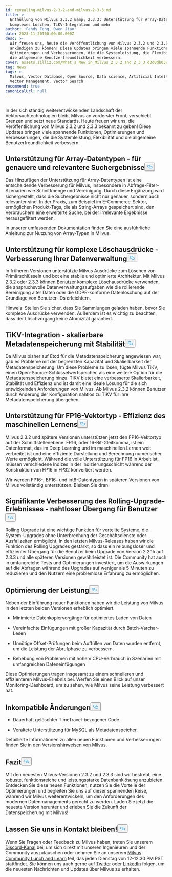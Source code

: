 ```yaml
---
id: revealing-milvus-2-3-2-and-milvus-2-3-3.md
title: >-
  Enthüllung von Milvus 2.3.2 &amp; 2.3.3: Unterstützung für Array-Datentypen,
  komplexes Löschen, TiKV-Integration und mehr
author: 'Fendy Feng, Owen Jiao'
date: 2023-11-20T00:00:00.000Z
desc: >-
  Wir freuen uns, heute die Veröffentlichung von Milvus 2.3.2 und 2.3.3
  ankündigen zu können! Diese Updates bringen viele spannende Funktionen,
  Optimierungen und Verbesserungen, die die Systemleistung, die Flexibilität und
  die allgemeine Benutzerfreundlichkeit verbessern.
cover: assets.zilliz.com/What_s_New_in_Milvus_2_3_2_and_2_3_3_d3d0db03c3.png
tag: News
tags: >-
  Milvus, Vector Database, Open Source, Data science, Artificial Intelligence,
  Vector Management, Vector Search
recommend: true
canonicalUrl: null
---
```

<p>
  <span class="img-wrapper">
    <img translate="no" src="https://assets.zilliz.com/What_s_New_in_Milvus_2_3_2_and_2_3_3_d3d0db03c3.png" alt="" class="doc-image" id="" />
    <span></span>
  </span>
</p>
<p>In der sich ständig weiterentwickelnden Landschaft der Vektorsuchtechnologien bleibt Milvus an vorderster Front, verschiebt Grenzen und setzt neue Standards. Heute freuen wir uns, die Veröffentlichung von Milvus 2.3.2 und 2.3.3 bekannt zu geben! Diese Updates bringen viele spannende Funktionen, Optimierungen und Verbesserungen, die die Systemleistung, Flexibilität und die allgemeine Benutzerfreundlichkeit verbessern.</p>
<h2 id="Support-for-Array-data-types---making-search-results-more-accurate-and-relevant" class="common-anchor-header">Unterstützung für Array-Datentypen - für genauere und relevantere Suchergebnisse<button data-href="#Support-for-Array-data-types---making-search-results-more-accurate-and-relevant" class="anchor-icon" translate="no">
      <svg translate="no"
        aria-hidden="true"
        focusable="false"
        height="20"
        version="1.1"
        viewBox="0 0 16 16"
        width="16"
      >
        <path
          fill="#0092E4"
          fill-rule="evenodd"
          d="M4 9h1v1H4c-1.5 0-3-1.69-3-3.5S2.55 3 4 3h4c1.45 0 3 1.69 3 3.5 0 1.41-.91 2.72-2 3.25V8.59c.58-.45 1-1.27 1-2.09C10 5.22 8.98 4 8 4H4c-.98 0-2 1.22-2 2.5S3 9 4 9zm9-3h-1v1h1c1 0 2 1.22 2 2.5S13.98 12 13 12H9c-.98 0-2-1.22-2-2.5 0-.83.42-1.64 1-2.09V6.25c-1.09.53-2 1.84-2 3.25C6 11.31 7.55 13 9 13h4c1.45 0 3-1.69 3-3.5S14.5 6 13 6z"
        ></path>
      </svg>
    </button></h2><p>Das Hinzufügen der Unterstützung für Array-Datentypen ist eine entscheidende Verbesserung für Milvus, insbesondere in Abfrage-Filter-Szenarien wie Schnittmenge und Vereinigung. Durch diese Ergänzung wird sichergestellt, dass die Suchergebnisse nicht nur genauer, sondern auch relevanter sind. In der Praxis, zum Beispiel im E-Commerce-Sektor, ermöglichen Produkt-Tags, die als String-Arrays gespeichert sind, den Verbrauchern eine erweiterte Suche, bei der irrelevante Ergebnisse herausgefiltert werden.</p>
<p>In unserer umfassenden <a href="https://milvus.io/docs/array_data_type.md">Dokumentation</a> finden Sie eine ausführliche Anleitung zur Nutzung von Array-Typen in Milvus.</p>
<h2 id="Support-for-complex-delete-expressions---improving-your-data-management" class="common-anchor-header">Unterstützung für komplexe Löschausdrücke - Verbesserung Ihrer Datenverwaltung<button data-href="#Support-for-complex-delete-expressions---improving-your-data-management" class="anchor-icon" translate="no">
      <svg translate="no"
        aria-hidden="true"
        focusable="false"
        height="20"
        version="1.1"
        viewBox="0 0 16 16"
        width="16"
      >
        <path
          fill="#0092E4"
          fill-rule="evenodd"
          d="M4 9h1v1H4c-1.5 0-3-1.69-3-3.5S2.55 3 4 3h4c1.45 0 3 1.69 3 3.5 0 1.41-.91 2.72-2 3.25V8.59c.58-.45 1-1.27 1-2.09C10 5.22 8.98 4 8 4H4c-.98 0-2 1.22-2 2.5S3 9 4 9zm9-3h-1v1h1c1 0 2 1.22 2 2.5S13.98 12 13 12H9c-.98 0-2-1.22-2-2.5 0-.83.42-1.64 1-2.09V6.25c-1.09.53-2 1.84-2 3.25C6 11.31 7.55 13 9 13h4c1.45 0 3-1.69 3-3.5S14.5 6 13 6z"
        ></path>
      </svg>
    </button></h2><p>In früheren Versionen unterstützte Milvus Ausdrücke zum Löschen von Primärschlüsseln und bot eine stabile und optimierte Architektur. Mit Milvus 2.3.2 oder 2.3.3 können Benutzer komplexe Löschausdrücke verwenden, die anspruchsvolle Datenverwaltungsaufgaben wie die rollierende Bereinigung alter Daten oder die GDPR-konforme Datenlöschung auf der Grundlage von Benutzer-IDs erleichtern.</p>
<p>Hinweis: Stellen Sie sicher, dass Sie Sammlungen geladen haben, bevor Sie komplexe Ausdrücke verwenden. Außerdem ist es wichtig zu beachten, dass der Löschvorgang keine Atomizität garantiert.</p>
<h2 id="TiKV-integration---scalable-metadata-storage-with-stability" class="common-anchor-header">TiKV-Integration - skalierbare Metadatenspeicherung mit Stabilität<button data-href="#TiKV-integration---scalable-metadata-storage-with-stability" class="anchor-icon" translate="no">
      <svg translate="no"
        aria-hidden="true"
        focusable="false"
        height="20"
        version="1.1"
        viewBox="0 0 16 16"
        width="16"
      >
        <path
          fill="#0092E4"
          fill-rule="evenodd"
          d="M4 9h1v1H4c-1.5 0-3-1.69-3-3.5S2.55 3 4 3h4c1.45 0 3 1.69 3 3.5 0 1.41-.91 2.72-2 3.25V8.59c.58-.45 1-1.27 1-2.09C10 5.22 8.98 4 8 4H4c-.98 0-2 1.22-2 2.5S3 9 4 9zm9-3h-1v1h1c1 0 2 1.22 2 2.5S13.98 12 13 12H9c-.98 0-2-1.22-2-2.5 0-.83.42-1.64 1-2.09V6.25c-1.09.53-2 1.84-2 3.25C6 11.31 7.55 13 9 13h4c1.45 0 3-1.69 3-3.5S14.5 6 13 6z"
        ></path>
      </svg>
    </button></h2><p>Da Milvus bisher auf Etcd für die Metadatenspeicherung angewiesen war, gab es Probleme mit der begrenzten Kapazität und Skalierbarkeit der Metadatenspeicherung. Um diese Probleme zu lösen, fügte Milvus TiKV, einen Open-Source-Schlüsselwertspeicher, als eine weitere Option für die Metadatenspeicherung hinzu. TiKV bietet eine verbesserte Skalierbarkeit, Stabilität und Effizienz und ist damit eine ideale Lösung für die sich entwickelnden Anforderungen von Milvus. Ab Milvus 2.3.2 können Benutzer durch Änderung der Konfiguration nahtlos zu TiKV für ihre Metadatenspeicherung übergehen.</p>
<h2 id="Support-for-FP16-vector-type---embracing-machine-learning-efficiency" class="common-anchor-header">Unterstützung für FP16-Vektortyp - Effizienz des maschinellen Lernens<button data-href="#Support-for-FP16-vector-type---embracing-machine-learning-efficiency" class="anchor-icon" translate="no">
      <svg translate="no"
        aria-hidden="true"
        focusable="false"
        height="20"
        version="1.1"
        viewBox="0 0 16 16"
        width="16"
      >
        <path
          fill="#0092E4"
          fill-rule="evenodd"
          d="M4 9h1v1H4c-1.5 0-3-1.69-3-3.5S2.55 3 4 3h4c1.45 0 3 1.69 3 3.5 0 1.41-.91 2.72-2 3.25V8.59c.58-.45 1-1.27 1-2.09C10 5.22 8.98 4 8 4H4c-.98 0-2 1.22-2 2.5S3 9 4 9zm9-3h-1v1h1c1 0 2 1.22 2 2.5S13.98 12 13 12H9c-.98 0-2-1.22-2-2.5 0-.83.42-1.64 1-2.09V6.25c-1.09.53-2 1.84-2 3.25C6 11.31 7.55 13 9 13h4c1.45 0 3-1.69 3-3.5S14.5 6 13 6z"
        ></path>
      </svg>
    </button></h2><p>Milvus 2.3.2 und spätere Versionen unterstützen jetzt den FP16-Vektortyp auf der Schnittstellenebene. FP16, oder 16-Bit-Gleitkomma, ist ein Datenformat, das im Deep Learning und im maschinellen Lernen weit verbreitet ist und eine effiziente Darstellung und Berechnung numerischer Werte ermöglicht. Während die volle Unterstützung für FP16 in Arbeit ist, müssen verschiedene Indizes in der Indizierungsschicht während der Konstruktion von FP16 in FP32 konvertiert werden.</p>
<p>Wir werden FP16-, BF16- und int8-Datentypen in späteren Versionen von Milvus vollständig unterstützen. Bleiben Sie dran.</p>
<h2 id="Significant-improvement-in-the-rolling-upgrade-experience---seamless-transition-for-users" class="common-anchor-header">Signifikante Verbesserung des Rolling-Upgrade-Erlebnisses - nahtloser Übergang für Benutzer<button data-href="#Significant-improvement-in-the-rolling-upgrade-experience---seamless-transition-for-users" class="anchor-icon" translate="no">
      <svg translate="no"
        aria-hidden="true"
        focusable="false"
        height="20"
        version="1.1"
        viewBox="0 0 16 16"
        width="16"
      >
        <path
          fill="#0092E4"
          fill-rule="evenodd"
          d="M4 9h1v1H4c-1.5 0-3-1.69-3-3.5S2.55 3 4 3h4c1.45 0 3 1.69 3 3.5 0 1.41-.91 2.72-2 3.25V8.59c.58-.45 1-1.27 1-2.09C10 5.22 8.98 4 8 4H4c-.98 0-2 1.22-2 2.5S3 9 4 9zm9-3h-1v1h1c1 0 2 1.22 2 2.5S13.98 12 13 12H9c-.98 0-2-1.22-2-2.5 0-.83.42-1.64 1-2.09V6.25c-1.09.53-2 1.84-2 3.25C6 11.31 7.55 13 9 13h4c1.45 0 3-1.69 3-3.5S14.5 6 13 6z"
        ></path>
      </svg>
    </button></h2><p>Rolling Upgrade ist eine wichtige Funktion für verteilte Systeme, die System-Upgrades ohne Unterbrechung der Geschäftsdienste oder Ausfallzeiten ermöglicht. In den letzten Milvus-Releases haben wir die Funktion des Rolling Upgrades gestärkt, so dass ein reibungsloser und effizienter Übergang für die Benutzer beim Upgrade von Version 2.2.15 auf 2.3.3 und alle späteren Versionen gewährleistet ist. Die Community hat auch in umfangreiche Tests und Optimierungen investiert, um die Auswirkungen auf die Abfragen während des Upgrades auf weniger als 5 Minuten zu reduzieren und den Nutzern eine problemlose Erfahrung zu ermöglichen.</p>
<h2 id="Performance-optimization" class="common-anchor-header">Optimierung der Leistung<button data-href="#Performance-optimization" class="anchor-icon" translate="no">
      <svg translate="no"
        aria-hidden="true"
        focusable="false"
        height="20"
        version="1.1"
        viewBox="0 0 16 16"
        width="16"
      >
        <path
          fill="#0092E4"
          fill-rule="evenodd"
          d="M4 9h1v1H4c-1.5 0-3-1.69-3-3.5S2.55 3 4 3h4c1.45 0 3 1.69 3 3.5 0 1.41-.91 2.72-2 3.25V8.59c.58-.45 1-1.27 1-2.09C10 5.22 8.98 4 8 4H4c-.98 0-2 1.22-2 2.5S3 9 4 9zm9-3h-1v1h1c1 0 2 1.22 2 2.5S13.98 12 13 12H9c-.98 0-2-1.22-2-2.5 0-.83.42-1.64 1-2.09V6.25c-1.09.53-2 1.84-2 3.25C6 11.31 7.55 13 9 13h4c1.45 0 3-1.69 3-3.5S14.5 6 13 6z"
        ></path>
      </svg>
    </button></h2><p>Neben der Einführung neuer Funktionen haben wir die Leistung von Milvus in den letzten beiden Versionen erheblich optimiert.</p>
<ul>
<li><p>Minimierte Datenkopiervorgänge für optimiertes Laden von Daten</p></li>
<li><p>Vereinfachte Einfügungen mit großer Kapazität durch Batch-Varchar-Lesen</p></li>
<li><p>Unnötige Offset-Prüfungen beim Auffüllen von Daten wurden entfernt, um die Leistung der Abrufphase zu verbessern.</p></li>
<li><p>Behebung von Problemen mit hohem CPU-Verbrauch in Szenarien mit umfangreichen Dateneinfügungen</p></li>
</ul>
<p>Diese Optimierungen tragen insgesamt zu einem schnelleren und effizienteren Milvus-Erlebnis bei. Werfen Sie einen Blick auf unser Monitoring-Dashboard, um zu sehen, wie Milvus seine Leistung verbessert hat.</p>
<h2 id="Incompatible-changes" class="common-anchor-header">Inkompatible Änderungen<button data-href="#Incompatible-changes" class="anchor-icon" translate="no">
      <svg translate="no"
        aria-hidden="true"
        focusable="false"
        height="20"
        version="1.1"
        viewBox="0 0 16 16"
        width="16"
      >
        <path
          fill="#0092E4"
          fill-rule="evenodd"
          d="M4 9h1v1H4c-1.5 0-3-1.69-3-3.5S2.55 3 4 3h4c1.45 0 3 1.69 3 3.5 0 1.41-.91 2.72-2 3.25V8.59c.58-.45 1-1.27 1-2.09C10 5.22 8.98 4 8 4H4c-.98 0-2 1.22-2 2.5S3 9 4 9zm9-3h-1v1h1c1 0 2 1.22 2 2.5S13.98 12 13 12H9c-.98 0-2-1.22-2-2.5 0-.83.42-1.64 1-2.09V6.25c-1.09.53-2 1.84-2 3.25C6 11.31 7.55 13 9 13h4c1.45 0 3-1.69 3-3.5S14.5 6 13 6z"
        ></path>
      </svg>
    </button></h2><ul>
<li><p>Dauerhaft gelöschter TimeTravel-bezogener Code.</p></li>
<li><p>Veraltete Unterstützung für MySQL als Metadatenspeicher.</p></li>
</ul>
<p>Detaillierte Informationen zu allen neuen Funktionen und Verbesserungen finden Sie in den <a href="https://milvus.io/docs/release_notes.md">Versionshinweisen von Milvus</a>.</p>
<h2 id="Conclusion" class="common-anchor-header">Fazit<button data-href="#Conclusion" class="anchor-icon" translate="no">
      <svg translate="no"
        aria-hidden="true"
        focusable="false"
        height="20"
        version="1.1"
        viewBox="0 0 16 16"
        width="16"
      >
        <path
          fill="#0092E4"
          fill-rule="evenodd"
          d="M4 9h1v1H4c-1.5 0-3-1.69-3-3.5S2.55 3 4 3h4c1.45 0 3 1.69 3 3.5 0 1.41-.91 2.72-2 3.25V8.59c.58-.45 1-1.27 1-2.09C10 5.22 8.98 4 8 4H4c-.98 0-2 1.22-2 2.5S3 9 4 9zm9-3h-1v1h1c1 0 2 1.22 2 2.5S13.98 12 13 12H9c-.98 0-2-1.22-2-2.5 0-.83.42-1.64 1-2.09V6.25c-1.09.53-2 1.84-2 3.25C6 11.31 7.55 13 9 13h4c1.45 0 3-1.69 3-3.5S14.5 6 13 6z"
        ></path>
      </svg>
    </button></h2><p>Mit den neuesten Milvus-Versionen 2.3.2 und 2.3.3 sind wir bestrebt, eine robuste, funktionsreiche und leistungsstarke Datenbanklösung anzubieten. Entdecken Sie diese neuen Funktionen, nutzen Sie die Vorteile der Optimierungen und begleiten Sie uns auf dieser spannenden Reise, während wir Milvus weiterentwickeln, um den Anforderungen des modernen Datenmanagements gerecht zu werden. Laden Sie jetzt die neueste Version herunter und erleben Sie die Zukunft der Datenspeicherung mit Milvus!</p>
<h2 id="Let’s-keep-in-touch" class="common-anchor-header">Lassen Sie uns in Kontakt bleiben!<button data-href="#Let’s-keep-in-touch" class="anchor-icon" translate="no">
      <svg translate="no"
        aria-hidden="true"
        focusable="false"
        height="20"
        version="1.1"
        viewBox="0 0 16 16"
        width="16"
      >
        <path
          fill="#0092E4"
          fill-rule="evenodd"
          d="M4 9h1v1H4c-1.5 0-3-1.69-3-3.5S2.55 3 4 3h4c1.45 0 3 1.69 3 3.5 0 1.41-.91 2.72-2 3.25V8.59c.58-.45 1-1.27 1-2.09C10 5.22 8.98 4 8 4H4c-.98 0-2 1.22-2 2.5S3 9 4 9zm9-3h-1v1h1c1 0 2 1.22 2 2.5S13.98 12 13 12H9c-.98 0-2-1.22-2-2.5 0-.83.42-1.64 1-2.09V6.25c-1.09.53-2 1.84-2 3.25C6 11.31 7.55 13 9 13h4c1.45 0 3-1.69 3-3.5S14.5 6 13 6z"
        ></path>
      </svg>
    </button></h2><p>Wenn Sie Fragen oder Feedback zu Milvus haben, treten Sie unserem <a href="https://discord.com/invite/8uyFbECzPX">Discord-Kanal</a> bei, um sich direkt mit unseren Ingenieuren und der Community auszutauschen oder nehmen Sie an unserem <a href="https://discord.com/invite/RjNbk8RR4f">Milvus Community Lunch and Learn</a> teil, das jeden Dienstag von 12-12:30 PM PST stattfindet. Sie können uns auch gerne auf <a href="https://twitter.com/milvusio">Twitter</a> oder <a href="https://www.linkedin.com/company/the-milvus-project">LinkedIn</a> folgen, um die neuesten Nachrichten und Updates über Milvus zu erhalten.</p>
